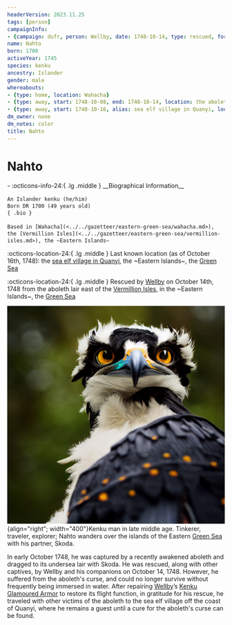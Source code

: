 ```yaml
---
headerVersion: 2023.11.25
tags: [person]
campaignInfo:
- {campaign: dufr, person: Wellby, date: 1748-10-14, type: rescued, format: '<met:u> <person:q> on <target> from <current:3Frq>'}
name: Nahto
born: 1700
activeYear: 1745
species: kenku
ancestry: Islander
gender: male
whereabouts:
- {type: home, location: Wahacha}
- {type: away, start: 1748-10-08, end: 1748-10-14, location: the aboleth lair east of Vermillion Isles}
- {type: away, start: 1748-10-16, alias: sea elf village in Quanyi, location: Quanyi}
dm_owner: none
dm_notes: color
title: Nahto
---
```

# Nahto
<div class="grid cards ext-narrow-margin ext-one-column" markdown>
- :octicons-info-24:{ .lg .middle } __Biographical Information__

    An Islander kenku (he/him)  
    Born DR 1700 (49 years old)  
    { .bio }

    Based in [Wahacha](<../../gazetteer/eastern-green-sea/wahacha.md>), the [Vermillion Isles](<../../gazetteer/eastern-green-sea/vermillion-isles.md>), the ~Eastern Islands~
</div>

:octicons-location-24:{ .lg .middle } Last known location (as of October 16th, 1748): the [sea elf village in Quanyi](<../../gazetteer/eastern-green-sea/quanyi.md>), the ~Eastern Islands~, the [Green Sea](<../../gazetteer/green-sea.md>)



:octicons-location-24:{ .lg .middle } Rescued by [Wellby](<../pcs/dunmar-fellowship/wellby.md>) on October 14th, 1748 from the aboleth lair east of the [Vermillion Isles](<../../gazetteer/eastern-green-sea/vermillion-isles.md>), in the ~Eastern Islands~, the [Green Sea](<../../gazetteer/green-sea.md>)  


![Nahto](../../assets/nahto.png){align="right"; width="400"}Kenku man in late middle age. Tinkerer, traveler, explorer; Nahto wanders over the islands of the Eastern [Green Sea](<../../gazetteer/green-sea.md>) with his partner, Skoda. 


In early October 1748, he was captured by a recently awakened aboleth and dragged to its undersea lair with Skoda. He was rescued, along with other captives, by Wellby and his companions on October 14, 1748. However, he suffered from the aboleth's curse, and could no longer survive without frequently being immersed in water. After repairing [Wellby](<../pcs/dunmar-fellowship/wellby.md>)’s [Kenku Glamoured Armor](<../../campaigns/dunmari-frontier-campaign/treasure/kenku-glamoured-armor.md>) to restore its flight function, in gratitude for his rescue, he traveled with other victims of the aboleth to the sea elf village off the coast of Quanyi, where he remains a guest until a cure for the aboleth's curse can be found. 

